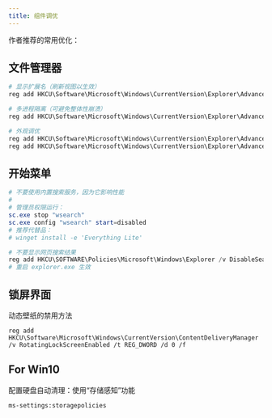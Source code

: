 ```yaml
---
title: 组件调优
---
```


作者推荐的常用优化：

## 文件管理器

```powershell
# 显示扩展名（刷新视图以生效）
reg add HKCU\Software\Microsoft\Windows\CurrentVersion\Explorer\Advanced /v HideFileExt /t REG_DWORD /d 0 /f

# 多进程隔离（可避免整体性崩溃）
reg add HKCU\Software\Microsoft\Windows\CurrentVersion\Explorer\Advanced /v SeparateProcess /t REG_DWORD /d 1 /f

# 外观调优
reg add HKCU\Software\Microsoft\Windows\CurrentVersion\Explorer\Advanced /v AutoCheckSelect /t REG_DWORD /d 1 /f
reg add HKCU\Software\Microsoft\Windows\CurrentVersion\Explorer\Advanced /v LaunchTo /t REG_DWORD /d 1 /f

```

<!--
-->

## 开始菜单

```powershell
# 不要使用内置搜索服务，因为它影响性能
#
# 管理员权限运行：
sc.exe stop "wsearch"
sc.exe config "wsearch" start=disabled
# 推荐代替品：
# winget install -e 'Everything Lite'

# 不要显示网页搜索结果
reg add HKCU\SOFTWARE\Policies\Microsoft\Windows\Explorer /v DisableSearchBoxSuggestions /t REG_DWORD /f /d 1
# 重启 explorer.exe 生效

```

## 锁屏界面

动态壁纸的禁用方法

    reg add HKCU\Software\Microsoft\Windows\CurrentVersion\ContentDeliveryManager /v RotatingLockScreenEnabled /t REG_DWORD /d 0 /f

 <div className="alert alert--secondary" role="alert">

## For Win10

配置硬盘自动清理：使用“存储感知”功能

    ms-settings:storagepolicies

</div>
